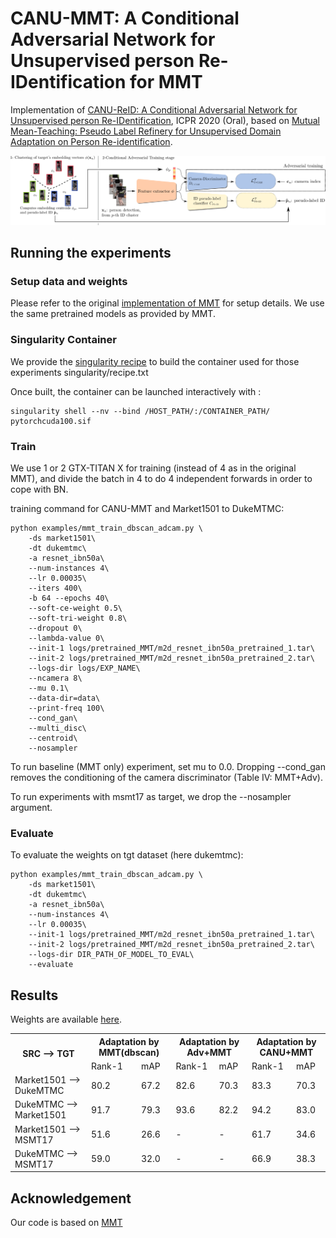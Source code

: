 # CANU-MMT: A Conditional Adversarial Network for Unsupervised person Re-IDentification for MMT 
Implementation of [CANU-ReID: A Conditional Adversarial Network for Unsupervised person Re-IDentification](https://arxiv.org/abs/1904.01308), ICPR 2020 (Oral),
based on [Mutual Mean-Teaching: Pseudo Label Refinery for Unsupervised Domain Adaptation on Person Re-identification](https://openreview.net/forum?id=rJlnOhVYPS).

![Illustration of CANU-ReID.](pipeline.png)
## Running the experiments

### Setup data and weights
Please refer to the original [implementation of MMT](https://github.com/yxgeee/MMT) for setup details.
We use the same pretrained models as provided by MMT.

### Singularity Container
We provide the [singularity recipe](https://singularity.lbl.gov/docs-build-container#building-containers-from-singularity-recipe-files)
 to build the container used for those experiments singularity/recipe.txt

Once built, the container can be launched interactively with :
```shell
singularity shell --nv --bind /HOST_PATH/:/CONTAINER_PATH/ pytorchcuda100.sif
```
### Train
We use 1 or 2 GTX-TITAN X for training (instead of 4 as in the original MMT), and divide the batch in 4 to do 4 independent forwards in order to cope with BN.

training command for CANU-MMT and Market1501 to DukeMTMC:
```shell
python examples/mmt_train_dbscan_adcam.py \
	-ds market1501\
	-dt dukemtmc\
	-a resnet_ibn50a\
	--num-instances 4\
	--lr 0.00035\
	--iters 400\
	-b 64 --epochs 40\
	--soft-ce-weight 0.5\ 
	--soft-tri-weight 0.8\
	--dropout 0\ 
	--lambda-value 0\
	--init-1 logs/pretrained_MMT/m2d_resnet_ibn50a_pretrained_1.tar\
	--init-2 logs/pretrained_MMT/m2d_resnet_ibn50a_pretrained_2.tar\
	--logs-dir logs/EXP_NAME\
	--ncamera 8\
	--mu 0.1\
	--data-dir=data\
	--print-freq 100\
	--cond_gan\
	--multi_disc\
	--centroid\
	--nosampler
```
To run baseline (MMT only) experiment, set mu to 0.0.
Dropping --cond_gan removes the conditioning of the camera discriminator (Table IV: MMT+Adv).

To run experiments with msmt17 as target, we drop the --nosampler argument.

### Evaluate
To evaluate the weights on tgt dataset (here dukemtmc):
```shell
python examples/mmt_train_dbscan_adcam.py \
	-ds market1501\
	-dt dukemtmc\
	-a resnet_ibn50a\
	--num-instances 4\
	--lr 0.00035\
	--init-1 logs/pretrained_MMT/m2d_resnet_ibn50a_pretrained_1.tar\
	--init-2 logs/pretrained_MMT/m2d_resnet_ibn50a_pretrained_2.tar\
	--logs-dir DIR_PATH_OF_MODEL_TO_EVAL\
	--evaluate
```
## Results

Weights are available [here](http://perception.inrialpes.fr/Free_Access_Data/DELORME_ICPR2020/CANU_MMT.zip).
<!-- markdownlint-disable MD033 -->
<table>
    <tr>
        <th rowspan="2">SRC --&gt; TGT</th>
        <th colspan="2">Adaptation by MMT(dbscan)</th>
        <th colspan="2">Adaptation by Adv+MMT</th>
        <th colspan="2">Adaptation by CANU+MMT</th>
    </tr>
    <tr>
        <td>Rank-1</td>
        <td>mAP</td>
        <td>Rank-1</td>
        <td>mAP</td>
        <td>Rank-1</td>
        <td>mAP</td>
    </tr>
    <tr><td>Market1501 --&gt; DukeMTMC</td><td> 80.2</td><td>67.2</td><td>82.6</td><td>70.3</td><td>83.3</td><td>70.3</td></tr>
    <tr><td>DukeMTMC --&gt; Market1501</td><td>91.7</td><td>79.3</td><td>93.6</td><td>82.2</td><td>94.2</td><td>83.0</td></tr>
    <tr><td>Market1501 --&gt; MSMT17 </td><td>51.6</td><td>26.6</td><td>-</td><td>-</td><td>61.7</td><td>34.6</td></tr>
    <tr><td>DukeMTMC --&gt; MSMT17 </td><td>59.0</td><td>32.0</td><td>-</td><td>-</td><td>66.9</td><td>38.3</td></tr>

</table>

## Acknowledgement

Our code is based on [MMT](https://github.com/yxgeee/MMT)
